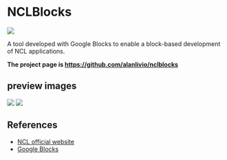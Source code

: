 # NCLBlocks

![](http://www.ncl.org.br/sites/ncl.org.br/files/newsflash_logo.png)

A tool developed with Google Blocks to enable a block-based development of NCL applications.

**The project page is <https://github.com/alanlivio/nclblocks>**

## preview images

![](https://github.com/alanlivio/nclblocks/raw/master/docs/overview1.png)
![](https://github.com/alanlivio/nclblocks/raw/master/docs/overview2.png)

## References

- [NCL official website](http://www.ncl.org.br/en)
- [Google Blocks](https://developers.google.com/blockly)
